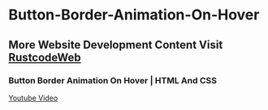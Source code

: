 # Button-Border-Animation-On-Hover

## More Website Development Content Visit [RustcodeWeb](https://www.rustcodeweb.com/)

### Button Border Animation On Hover | HTML And CSS
[Youtube Video](https://youtu.be/fyiGaWYaEEc)
